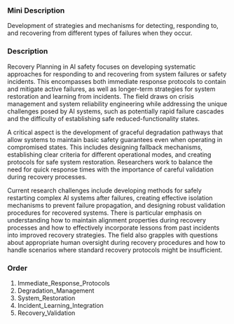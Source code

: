 ### Mini Description

Development of strategies and mechanisms for detecting, responding to, and recovering from different types of failures when they occur.

### Description

Recovery Planning in AI safety focuses on developing systematic approaches for responding to and recovering from system failures or safety incidents. This encompasses both immediate response protocols to contain and mitigate active failures, as well as longer-term strategies for system restoration and learning from incidents. The field draws on crisis management and system reliability engineering while addressing the unique challenges posed by AI systems, such as potentially rapid failure cascades and the difficulty of establishing safe reduced-functionality states.

A critical aspect is the development of graceful degradation pathways that allow systems to maintain basic safety guarantees even when operating in compromised states. This includes designing fallback mechanisms, establishing clear criteria for different operational modes, and creating protocols for safe system restoration. Researchers work to balance the need for quick response times with the importance of careful validation during recovery processes.

Current research challenges include developing methods for safely restarting complex AI systems after failures, creating effective isolation mechanisms to prevent failure propagation, and designing robust validation procedures for recovered systems. There is particular emphasis on understanding how to maintain alignment properties during recovery processes and how to effectively incorporate lessons from past incidents into improved recovery strategies. The field also grapples with questions about appropriate human oversight during recovery procedures and how to handle scenarios where standard recovery protocols might be insufficient.

### Order

1. Immediate_Response_Protocols
2. Degradation_Management
3. System_Restoration
4. Incident_Learning_Integration
5. Recovery_Validation
